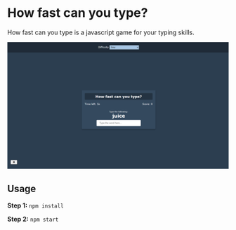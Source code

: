 # How fast can you type?
How fast can you type is a javascript game for your typing skills.

<img src="preview.png">

## Usage

**Step 1:** ``` npm install ```

**Step 2:** ``` npm start ```